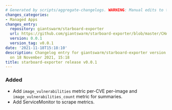 ```yaml
---
# Generated by scripts/aggregate-changelogs. WARNING: Manual edits to this files will be overwritten.
changes_categories:
- Managed Apps
changes_entry:
  repository: giantswarm/starboard-exporter
  url: https://github.com/giantswarm/starboard-exporter/blob/master/CHANGELOG.md#001---2021-11-18
  version: 0.0.1
  version_tag: v0.0.1
date: '2021-11-18T15:18:10'
description: Changelog entry for giantswarm/starboard-exporter version 0.0.1, published
  on 18 November 2021, 15:18
title: starboard-exporter release v0.0.1
---
```


### Added
- Add `image_vulnerabilities` metric per-CVE per-image and `image_vulnerabilities_count` metric for summaries.
- Add ServiceMonitor to scrape metrics.

